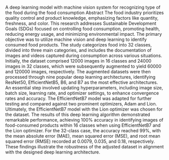 A deep learning model with machine vision system for recognizing type of the food during the food consumption
Abstract
The food industry prioritizes quality control and product knowledge, emphasizing factors like quantity, freshness, and color. This research addresses Sustainable Development Goals (SDGs) focused on controlling food consumption, promoting health, reducing energy usage, and minimizing environmental impact. The primary objective was to utilize machine vision and deep learning to identify consumed food products. The study categorizes food into 32 classes, divided into three main categories, and includes the documentation of images and videos captured during consumption across various situations. Initially, the dataset comprised 12000 images in 16 classes and 24000 images in 32 classes, which were subsequently augmented to yield 60000 and 120000 images, respectively. The augmented datasets were then processed through nine popular deep learning architectures, identifying ResNet50, EfficientNetB5, B6, and B7 as the most effective architectures. An essential step involved updating hyperparameters, including image size, batch size, learning rate, and optimizer settings, to enhance convergence rates and accuracy. The EfficientNetB7 model was adapted for further testing and compared against two prominent optimizers, Adam and Lion. Ultimately, the EfficientNetB7 model with the Lion optimizer was chosen for the dataset.  The results of this deep learning algorithm demonstrated remarkable performance, achieving 100% accuracy in identifying images of food-consumed products within 16 classes when using EfficientNetB7 and the Lion optimizer. For the 32-class case, the accuracy reached 99%, with the mean absolute error (MAE), mean squared error (MSE), and root mean squared error (RMSE) recorded at 0.0079, 0.035, and 0.18, respectively. These findings illustrate the robustness of the adjusted dataset in alignment with the designed deep learning architecture.

